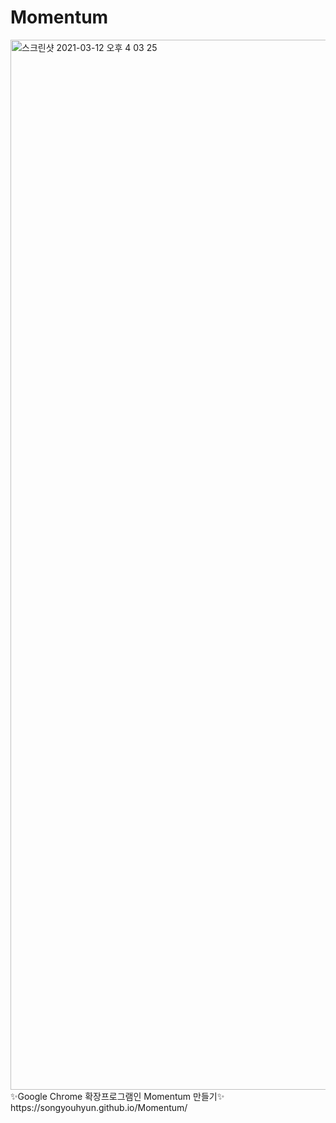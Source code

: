 # Momentum
<img width="1680" alt="스크린샷 2021-03-12 오후 4 03 25" src="https://user-images.githubusercontent.com/68471917/110904548-7cd4b500-834c-11eb-8674-59a6067565d4.png">
✨Google Chrome 확장프로그램인 Momentum 만들기✨<br>
https://songyouhyun.github.io/Momentum/
